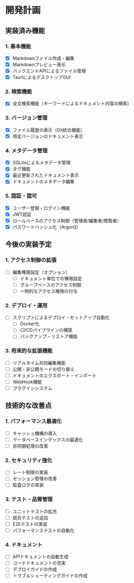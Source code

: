 # 開発計画

## 実装済み機能

### 1. 基本機能

- [x] Markdownファイル作成・編集
- [x] Markdownプレビュー表示
- [x] バックエンドAPIによるファイル管理
- [x] TauriによるデスクトップGUI

### 2. 検索機能

- [x] 全文検索機能（キーワードによるドキュメント内容の検索）

### 3. バージョン管理

- [x] ファイル履歴の表示（Git統合機能）
- [x] 特定バージョンのドキュメント表示

### 4. メタデータ管理

- [x] SQLiteによるメタデータ管理
- [x] タグ機能
- [x] 最近更新されたドキュメント表示
- [x] ドキュメントのメタデータ編集

### 5. 認証・認可

- [x] ユーザー登録・ログイン機能
- [x] JWT認証
- [x] ロールベースのアクセス制御（管理者/編集者/閲覧者）
- [x] パスワードハッシュ化（Argon2）

## 今後の実装予定

### 1. アクセス制御の拡張

- [ ] 編集権限設定（オプション）
  - [ ] ドキュメント単位での権限設定
  - [ ] グループベースのアクセス制御
  - [ ] 一時的なアクセス権限の付与

### 2. デプロイ・運用

- [ ] スクリプトによるデプロイ・セットアップ自動化
  - [ ] Docker化
  - [ ] CI/CDパイプラインの構築
  - [ ] バックアップ・リストア機能

### 3. 将来的な拡張機能

- [ ] リアルタイム共同編集機能
- [ ] 公開・非公開モードの切り替え
- [ ] ドキュメントのエクスポート・インポート
- [ ] WebHook機能
- [ ] プラグインシステム

## 技術的な改善点

### 1. パフォーマンス最適化

- [ ] キャッシュ機構の導入
- [ ] データベースインデックスの最適化
- [ ] 非同期処理の改善

### 2. セキュリティ強化

- [ ] レート制限の実装
- [ ] セッション管理の改善
- [ ] 監査ログの実装

### 3. テスト・品質管理

- [ ] ユニットテストの拡充
- [ ] 統合テストの追加
- [ ] E2Eテストの実装
- [ ] パフォーマンステストの自動化

### 4. ドキュメント

- [ ] APIドキュメントの自動生成
- [ ] コードドキュメントの充実
- [ ] デプロイガイドの作成
- [ ] トラブルシューティングガイドの作成
